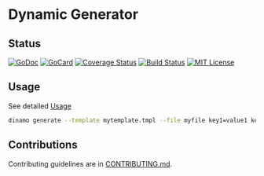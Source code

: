 # Dynamic Generator

## Status

[![GoDoc][1]][2]
[![GoCard][3]][4]
[![Coverage Status][5]][6]
[![Build Status][7]][8]
[![MIT License][9]][10]

[1]: https://godoc.org/github.com/kenjones-cisco/dinamo?status.svg
[2]: https://godoc.org/github.com/kenjones-cisco/dinamo
[3]: https://goreportcard.com/badge/kenjones-cisco/dinamo
[4]: https://goreportcard.com/report/github.com/kenjones-cisco/dinamo
[5]: https://coveralls.io/repos/github/kenjones-cisco/dinamo/badge.svg?branch=master
[6]: https://coveralls.io/github/kenjones-cisco/dinamo?branch=master
[7]: https://travis-ci.org/kenjones-cisco/dinamo.svg?branch=master
[8]: https://travis-ci.org/kenjones-cisco/dinamo
[9]: http://img.shields.io/badge/license-MIT-blue.svg?style=flat-square
[10]: https://github.com/kenjones-cisco/dinamo/blob/master/LICENSE


## Usage

See detailed [Usage](docs/usage/dinamo.md)

```bash
dinamo generate --template mytemplate.tmpl --file myfile key1=value1 key2=value2
```

## Contributions

Contributing guidelines are in [CONTRIBUTING.md](CONTRIBUTING.md).
